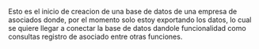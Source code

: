 Esto es el inicio de creacion de una base de datos de una empresa de asociados donde, por el momento solo estoy exportando los datos, lo cual se quiere
llegar a conectar la base de datos dandole funcionalidad como consultas registro de asociado entre otras funciones.

